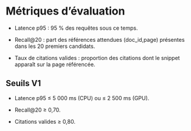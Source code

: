 # Métriques d’évaluation

* Latence p95 : 95 % des requêtes sous ce temps.

* Recall\@20 : part des références attendues (doc\_id,page) présentes dans les 20 premiers candidats.

* Taux de citations valides : proportion des citations dont le snippet apparaît sur la page référencée.

## Seuils V1

* Latence p95 ≤ 5 000 ms (CPU) ou ≤ 2 500 ms (GPU).

* Recall\@20 ≥ 0,70.

* Citations valides ≥ 0,80.
  